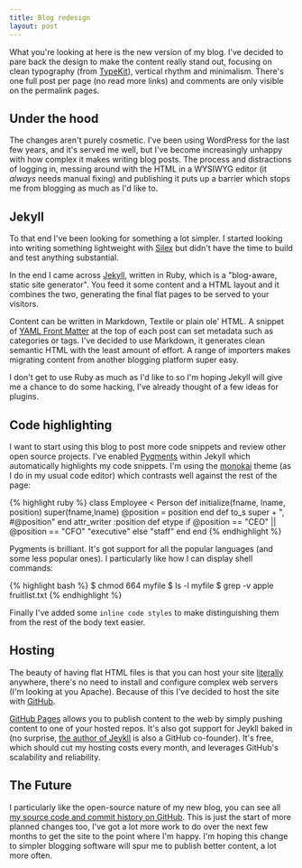 ```yaml
---
title: Blog redesign
layout: post
---
```


What you're looking at here is the new version of my blog. I've decided to pare back the design to make the content really stand out, focusing on clean typography (from [TypeKit](https://typekit.com/)), vertical rhythm and minimalism. There's one full post per page (no read more links) and comments are only visible on the permalink pages.

## Under the hood

The changes aren't purely cosmetic. I've been using WordPress for the last few years, and it's served me well, but I've become increasingly unhappy with how complex it makes writing blog posts. The process and distractions of logging in, messing around with the HTML in a WYSIWYG editor (it *always*  needs manual fixing) and publishing it puts up a barrier which stops me from blogging as much as I'd like to.

## Jekyll

To that end I've been looking for something a lot simpler. I started looking into writing something lightweight with [Silex](http://silex.sensiolabs.org/) but didn't have the time to build and test anything substantial.

In the end I came across [Jekyll](https://github.com/mojombo/jekyll), written in Ruby, which is a "blog-aware, static site generator". You feed it some content and a HTML layout and it combines the two, generating the final flat pages to be served to your visitors.

Content can be written in Markdown, Textile or plain ole' HTML. A snippet of [YAML Front Matter](https://github.com/mojombo/jekyll/wiki/yaml-front-matter) at the top of each post can set metadata such as categories or tags. I've decided to use Markdown, it generates clean semantic HTML with the least amount of effort. A range of importers makes migrating content from another blogging platform super easy.

I don't get to use Ruby as much as I'd like to so I'm hoping Jekyll will give me a chance to do some hacking, I've already thought of a few ideas for plugins.

## Code highlighting

I want to start using this blog to post more code snippets and review other open source projects. I've enabled [Pygments](http://pygments.org/) within Jekyll which automatically highlights my code snippets. I'm using the [monokai](http://www.monokai.nl/blog/2006/07/15/textmate-color-theme/) theme (as I do in my usual code editor) which contrasts well against the rest of the page:

{% highlight ruby %}
class Employee < Person
  def initialize(fname, lname, position)
    super(fname,lname)
    @position = position
  end
  def to_s
     super + ", #@position"
  end
  attr_writer :position
  def etype
     if @position == "CEO" || @position == "CFO"
         "executive"
     else
         "staff"
     end
  end
{% endhighlight %}

Pygments is brilliant. It's got support for all the popular languages (and some less popular ones). I particularly like how I can display shell commands:

{% highlight bash %}
$ chmod 664 myfile
$ ls -l myfile
$ grep -v apple fruitlist.txt
{% endhighlight %}

Finally I've added some `inline code styles` to make distinguishing them from the rest of the body text easier.

## Hosting

The beauty of having flat HTML files is that you can host your site [literally](http://www.instructables.com/id/ServDuino-Arduino-Webserver/) anywhere, there's no need to install and configure complex web servers (I'm looking at you Apache). Because of this I've decided to host the site with [GitHub](http://github.com/).

[GitHub Pages](http://pages.github.com/) allows you to publish content to the web by simply pushing content to one of your hosted repos. It's also got support for Jeykll baked in (no surprise, [the author of Jeykll](https://github.com/mojombo) is also a GitHub co-founder). It's free, which should cut my hosting costs every month, and leverages GitHub's scalability and reliability.

## The Future

I particularly like the open-source nature of my new blog, you can see all [my source code and commit history on GitHub](https://github.com/jamesmoss/jamesmoss.github.com). This is just the start of more planned changes too, I've got a lot more work to do over the next few months to get the site to the point where I'm happy. I'm hoping this change to simpler blogging software will spur me to publish better content, a lot more often.
